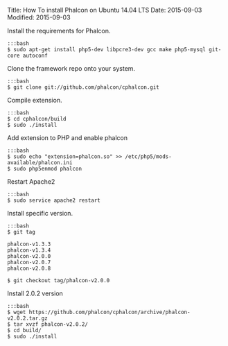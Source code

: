 Title: How To install Phalcon on Ubuntu 14.04 LTS
Date: 2015-09-03
Modified: 2015-09-03

Install the requirements for Phalcon.

    :::bash
    $ sudo apt-get install php5-dev libpcre3-dev gcc make php5-mysql git-core autoconf
 
Clone the framework repo onto your system.

    :::bash
    $ git clone git://github.com/phalcon/cphalcon.git
    
Compile extension.
    
    :::bash
    $ cd cphalcon/build
    $ sudo ./install
    
Add extension to PHP and enable phalcon
    
    :::bash
    $ sudo echo "extension=phalcon.so" >> /etc/php5/mods-available/phalcon.ini
    $ sudo php5enmod phalcon
    
Restart Apache2
    
    :::bash
    $ sudo service apache2 restart    

Install specific version.

    :::bash
    $ git tag
    
    phalcon-v1.3.3
    phalcon-v1.3.4
    phalcon-v2.0.0
    phalcon-v2.0.7
    phalcon-v2.0.8

    $ git checkout tag/phalcon-v2.0.0

Install 2.0.2 version

    :::bash
    $ wget https://github.com/phalcon/cphalcon/archive/phalcon-v2.0.2.tar.gz
    $ tar xvzf phalcon-v2.0.2/
    $ cd build/
    $ sudo ./install
